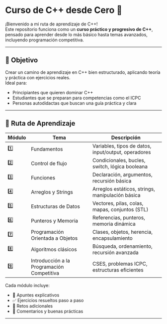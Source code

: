 # Curso de C++ desde Cero 🚀

¡Bienvenido a mi ruta de aprendizaje de C++!  
Este repositorio funciona como un **curso práctico y progresivo de C++**, pensado para aprender desde lo más básico hasta temas avanzados, incluyendo programación competitiva.

---

## 📌 Objetivo

Crear un camino de aprendizaje en C++ bien estructurado, aplicando teoría y práctica con ejercicios reales.  
Ideal para:

- Principiantes que quieren dominar C++
- Estudiantes que se preparan para competencias como el ICPC
- Personas autodidactas que buscan una guía práctica y clara

---

## 🧭 Ruta de Aprendizaje

| Módulo | Tema | Descripción |
|--------|------|-------------|
| 1️⃣ | Fundamentos | Variables, tipos de datos, input/output, operadores |
| 2️⃣ | Control de flujo | Condicionales, bucles, switch, lógica booleana |
| 3️⃣ | Funciones | Declaración, argumentos, recursión básica |
| 4️⃣ | Arreglos y Strings | Arreglos estáticos, strings, manipulación básica |
| 5️⃣ | Estructuras de Datos | Vectores, pilas, colas, mapas, conjuntos (STL) |
| 6️⃣ | Punteros y Memoria | Referencias, punteros, memoria dinámica |
| 7️⃣ | Programación Orientada a Objetos | Clases, objetos, herencia, encapsulamiento |
| 8️⃣ | Algoritmos clásicos | Búsqueda, ordenamiento, recursión avanzada |
| 9️⃣ | Introducción a la Programación Competitiva | CSES, problemas ICPC, estructuras eficientes |

Cada módulo incluye:
- 📘 Apuntes explicativos
- ✅ Ejercicios resueltos paso a paso
- 🧠 Retos adicionales
- 📝 Comentarios y buenas prácticas

---

